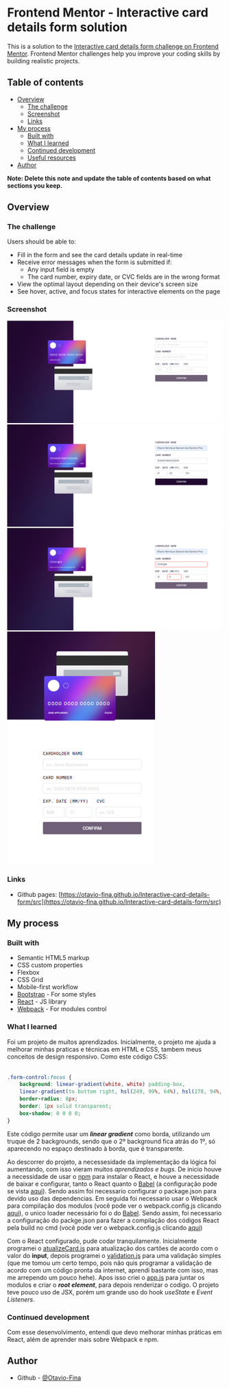 # Frontend Mentor - Interactive card details form solution

This is a solution to the [Interactive card details form challenge on Frontend Mentor](https://www.frontendmentor.io/challenges/interactive-card-details-form-XpS8cKZDWw). Frontend Mentor challenges help you improve your coding skills by building realistic projects. 

## Table of contents

- [Overview](#overview)
  - [The challenge](#the-challenge)
  - [Screenshot](#screenshot)
  - [Links](#links)
- [My process](#my-process)
  - [Built with](#built-with)
  - [What I learned](#what-i-learned)
  - [Continued development](#continued-development)
  - [Useful resources](#useful-resources)
- [Author](#author)

**Note: Delete this note and update the table of contents based on what sections you keep.**

## Overview

### The challenge

Users should be able to:

- Fill in the form and see the card details update in real-time
- Receive error messages when the form is submitted if:
  - Any input field is empty
  - The card number, expiry date, or CVC fields are in the wrong format
- View the optimal layout depending on their device's screen size
- See hover, active, and focus states for interactive elements on the page

### Screenshot

![desktop](./src/design/final/desktop.png "Design desktop")
![desktop ativo](./src/design/final/desktop-active.png "Design desktop dos inputs ativos")
![desktop falho](./src/design/final/desktop-fail.png "Design desktop dos inputs falhos")
![mobile](./src/design/final/mobile.png "Design mobile")

### Links

- Github pages: [https://otavio-fina.github.io/Interactive-card-details-form/src](https://otavio-fina.github.io/Interactive-card-details-form/src)

## My process

### Built with

- Semantic HTML5 markup
- CSS custom properties
- Flexbox
- CSS Grid
- Mobile-first workflow
- [Bootstrap](https://getbootstrap.com) - For some styles
- [React](https://reactjs.org/) - JS library
- [Webpack](https://webpack.js.org) - For modules control


### What I learned


Foi um projeto de muitos aprendizados. Inicialmente, o projeto me ajuda a melhorar minhas praticas e técnicas em HTML e CSS, tambem meus conceitos de design responsivo. Como este código CSS:
```css

.form-control:focus {
    background: linear-gradient(white, white) padding-box,
    linear-gradient(to bottom right, hsl(249, 99%, 64%), hsl(278, 94%, 30%)) border-box;
    border-radius: 8px;
    border: 1px solid transparent;
    box-shadow: 0 0 0 0;
}

```
Este código permite usar um ***linear gradient*** como borda, utilizando um truque de 2 backgrounds, sendo que o 2º background fica atrás do 1º, só aparecendo no espaço destinado à borda, que é transparente.

 Ao descorrer do projeto, a necessesidade da implementação da lógica foi aumentando, com isso vieram muitos *aprendizados e bugs*. De inicio houve a necessidade de usar o [npm](https://www.npmjs.com) para instalar o React, e houve a necessidade de baixar e configurar, tanto o React quanto o [Babel](https://babeljs.io) (a configuração pode se vista [aqui](./babel.config.json)). Sendo assim foi necessario configurar o package.json para devido uso das dependencias. Em seguida foi necessario usar o Webpack para compilação dos modulos (você pode ver o webpack.config.js clicando [aqui](./webpack.config.js)), o unico loader necessário foi o do [Babel](https://babeljs.io). Sendo assim, foi necessario a configuração do packge.json para fazer a compilação dos códigos React pela build no cmd (você pode ver o webpack.config.js clicando [aqui](./package.json))

Com o React configurado, pude codar tranquilamente. Inicialmente programei o [atualizeCard.js](./src/atualizeCard.js) para atualização dos cartões de acordo com o valor do **input**, depois programei o [validation.js](./src/validation.js) para uma validação simples (que me tomou um certo tempo, pois não quis programar a validação de acordo com um código pronta da internet, aprendi bastante com isso, mas me arrependo um pouco hehe). Apos isso criei o [app.js](./src/app.js) para juntar os modulos e criar o ***root element***, para depois renderizar o codigo. O projeto teve pouco uso de JSX, porém um grande uso do hook *useState* e *Event Listeners*.

### Continued development

Com esse desenvolvimento, entendi que devo melhorar minhas práticas em React, além de aprender mais sobre Webpack e npm.


## Author

- Github - [@Otavio-Fina](https://github.com/Otavio-Fina)


